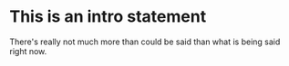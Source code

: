 
# This is an intro statement

There's really not much more than could be said than what is being said right now.
